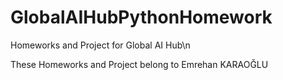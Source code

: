 # GlobalAIHubPythonHomework
Homeworks and Project for Global AI Hub\n

These Homeworks and Project belong to Emrehan KARAOĞLU
